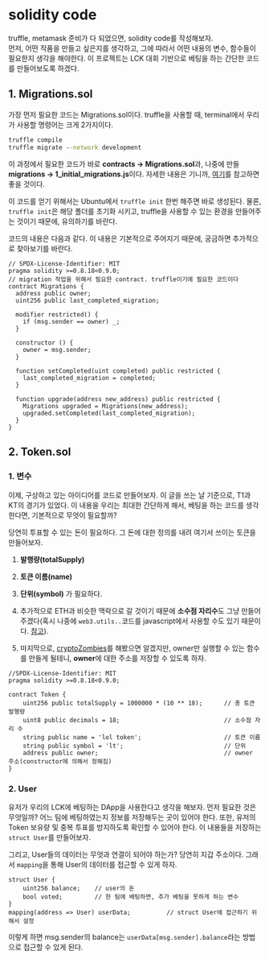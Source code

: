 # solidity code 
truffle, metamask 준비가 다 되었으면, solidity code를 작성해보자.  
먼저, 어떤 작품을 만들고 싶은지를 생각하고, 그에 따라서 어떤 내용의 변수, 함수들이 필요한지 생각을 해야한다. 이 프로젝트는 LCK 대회 기반으로 베팅을 하는 간단한 코드를 만들어보도록 하겠다.

## 1. Migrations.sol
가장 먼저 필요한 코드는 Migrations.sol이다. truffle을 사용할 때, terminal에서 우리가 사용할 명령어는 크게 2가지이다. 
```cmd
truffle compile
truffle migrate --network development
```
이 과정에서 필요한 코드가 바로 **contracts -> Migrations.sol**과, 나중에 만들 **migrations -> 1_initial_migrations.js**이다. 자세한 내용은 기니까, [여기](https://ethereum.stackexchange.com/questions/56411/what-is-the-role-of-migrations-sol-contract-in-truffle-project)를 참고하면 좋을 것이다.

이 코드를 얻기 위해서는 Ubuntu에서 ```truffle init``` 한번 해주면 바로 생성된다. 물론, ```truffle init```은 해당 폴더를 초기화 시키고, truffle을 사용할 수 있는 환경을 만들어주는 것이기 때문에, 유의하기를 바란다.

코드의 내용은 다음과 같다. 이 내용은 기본적으로 주어지기 때문에, 궁금하면 추가적으로 찾아보기를 바란다.
```solidity
// SPDX-License-Identifier: MIT
pragma solidity >=0.8.18<0.9.0;
// migration 작업을 위해서 필요한 contract. truffle이기에 필요한 코드이다
contract Migrations {
  address public owner;
  uint256 public last_completed_migration;

  modifier restricted() {
    if (msg.sender == owner) _;
  }

  constructor () {
    owner = msg.sender;
  }

  function setCompleted(uint completed) public restricted {
    last_completed_migration = completed;
  }

  function upgrade(address new_address) public restricted {
    Migrations upgraded = Migrations(new_address);
    upgraded.setCompleted(last_completed_migration);
  }
}
```

## 2. Token.sol
### 1. 변수
이제, 구상하고 있는 아이디어를 코드로 만들어보자. 이 글을 쓰는 날 기준으로, T1과 KT의 경기가 있었다. 이 내용을 우리는 최대한 간단하게 해서, 베팅을 하는 코드를 생각한다면, 기본적으로 무엇이 필요할까? 

당연히 투표할 수 있는 돈이 필요하다. 그 돈에 대한 정의를 내려 여기서 쓰이는 토큰을 만들어보자. 


1. **발행량(totalSupply)**
2. **토큰 이름(name)** 
3. **단위(symbol)** 가 필요하다. 
4. 추가적으로 ETH과 비슷한 맥락으로 갈 것이기 때문에 **소수점 자리수**도 그냥 만들어주겠다(혹시 나중에 ```web3.utils..```코드를 javascript에서 사용할 수도 있기 때문이다. [참고](https://web3js.readthedocs.io/en/v1.2.11/web3-utils.html#towei)). 

5. 마지막으로, [cryptoZombies](https://cryptozombies.io/ko/course)를 해봤으면 알겠지만, owner만 실행할 수 있는 함수를 만들게 될테니, **owner**에 대한 주소를 저장할 수 있도록 하자.
```solidity
//SPDX-License-Identifier: MIT
pragma solidity >=0.8.18<0.9.0;

contract Token {
    uint256 public totalSupply = 1000000 * (10 ** 18);      // 총 토큰 발행량
    uint8 public decimals = 18;                             // 소수점 자리 수
    string public name = 'lol token';                       // 토큰 이름
    string public symbol = 'lt';                            // 단위
    address public owner;                                   // owner 주소(constructor에 의해서 정해짐)
}
```
### 2. User
유저가 우리의 LCK에 베팅하는 DApp을 사용한다고 생각을 해보자. 먼저 필요한 것은 무엇일까? 어느 팀에 베팅하였는지 정보를 저장해두는 곳이 있어야 한다. 또한, 유저의 Token 보유량 및 중복 투표를 방지하도록 확인할 수 있어야 한다. 이 내용들을 저장하는   ```struct User```를 만들어보자.

그리고, User들의 데이터는 무엇과 연결이 되어야 하는가? 당연히 지갑 주소이다. 그래서 ```mapping```을 통해 User의 데이터를 접근할 수 있게 하자.
```solidity
struct User {
    uint256 balance;    // user의 돈
    bool voted;         // 한 팀에 베팅하면, 추가 베팅을 못하게 하는 변수
}
mapping(address => User) userData;          // struct User에 접근하기 위해서 설정
```
이렇게 하면 msg.sender의 balance는 ```userData[msg.sender].balance```라는 방법으로 접근할 수 있게 된다.
